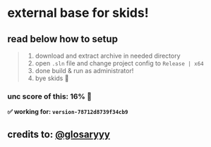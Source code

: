 # external base for skids!
## read below how to setup
> 1. download and extract archive in needed directory
> 2. open `.sln` file and change project config to `Release | x64`
> 3. done build & run as administrator!
> 4. bye skids 👋
### unc score of this: 16% 🤑
**✅ working for: ```version-78712d8739f34cb9```**
## credits to: [@glosaryyy](https://github.com/markitos4)
